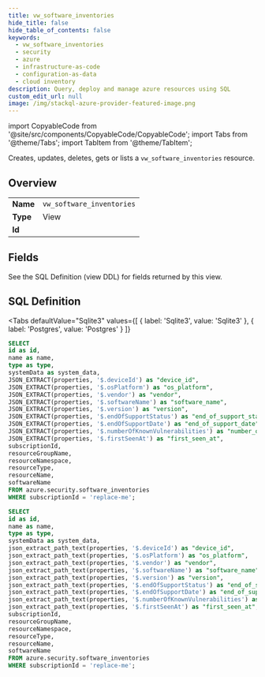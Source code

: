 ```yaml
--- 
title: vw_software_inventories
hide_title: false
hide_table_of_contents: false
keywords:
  - vw_software_inventories
  - security
  - azure
  - infrastructure-as-code
  - configuration-as-data
  - cloud inventory
description: Query, deploy and manage azure resources using SQL
custom_edit_url: null
image: /img/stackql-azure-provider-featured-image.png
---
```


import CopyableCode from '@site/src/components/CopyableCode/CopyableCode';
import Tabs from '@theme/Tabs';
import TabItem from '@theme/TabItem';

Creates, updates, deletes, gets or lists a <code>vw_software_inventories</code> resource.

## Overview
<table><tbody>
<tr><td><b>Name</b></td><td><code>vw_software_inventories</code></td></tr>
<tr><td><b>Type</b></td><td>View</td></tr>
<tr><td><b>Id</b></td><td><CopyableCode code="azure.security.vw_software_inventories" /></td></tr>
</tbody></table>

## Fields

See the SQL Definition (view DDL) for fields returned by this view.

## SQL Definition

<Tabs
defaultValue="Sqlite3"
values={[
{ label: 'Sqlite3', value: 'Sqlite3' },
{ label: 'Postgres', value: 'Postgres' }
]}
>
<TabItem value="Sqlite3">

```sql
SELECT
id as id,
name as name,
type as type,
systemData as system_data,
JSON_EXTRACT(properties, '$.deviceId') as "device_id",
JSON_EXTRACT(properties, '$.osPlatform') as "os_platform",
JSON_EXTRACT(properties, '$.vendor') as "vendor",
JSON_EXTRACT(properties, '$.softwareName') as "software_name",
JSON_EXTRACT(properties, '$.version') as "version",
JSON_EXTRACT(properties, '$.endOfSupportStatus') as "end_of_support_status",
JSON_EXTRACT(properties, '$.endOfSupportDate') as "end_of_support_date",
JSON_EXTRACT(properties, '$.numberOfKnownVulnerabilities') as "number_of_known_vulnerabilities",
JSON_EXTRACT(properties, '$.firstSeenAt') as "first_seen_at",
subscriptionId,
resourceGroupName,
resourceNamespace,
resourceType,
resourceName,
softwareName
FROM azure.security.software_inventories
WHERE subscriptionId = 'replace-me';
```

</TabItem>
<TabItem value="Postgres">

```sql
SELECT
id as id,
name as name,
type as type,
systemData as system_data,
json_extract_path_text(properties, '$.deviceId') as "device_id",
json_extract_path_text(properties, '$.osPlatform') as "os_platform",
json_extract_path_text(properties, '$.vendor') as "vendor",
json_extract_path_text(properties, '$.softwareName') as "software_name",
json_extract_path_text(properties, '$.version') as "version",
json_extract_path_text(properties, '$.endOfSupportStatus') as "end_of_support_status",
json_extract_path_text(properties, '$.endOfSupportDate') as "end_of_support_date",
json_extract_path_text(properties, '$.numberOfKnownVulnerabilities') as "number_of_known_vulnerabilities",
json_extract_path_text(properties, '$.firstSeenAt') as "first_seen_at",
subscriptionId,
resourceGroupName,
resourceNamespace,
resourceType,
resourceName,
softwareName
FROM azure.security.software_inventories
WHERE subscriptionId = 'replace-me';
```

</TabItem>
</Tabs>
